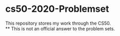 # cs50-2020-Problemset
This repository stores my work through the CS50.  
** This is not an official answer to the problem sets.
